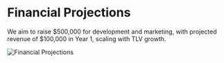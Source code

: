 # Financial Projections

We aim to raise $500,000 for development and marketing, with projected revenue of $100,000 in Year 1, scaling with TLV growth.

![Financial Projections](path/to/financial_projections.png) 